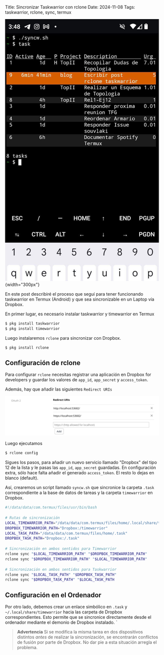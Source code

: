 Title: Sincronizar Taskwarrior con rclone
Date: 2024-11-08
Tags: taskwarrior, rclone, sync, termux

![Termux Taskwarrior](/images/termux.jpg){width="300px"}

En este post describiré el proceso que seguí para tener funcionando taskwarrior
en Termux (Android) y que sea sincronizable en un Laptop vía Dropbox.

En primer lugar, es necesario instalar taskwarrior y timewarrior en Termux

```bash
$ pkg install taskwarrior
$ pkg install timewarrior
```

Luego instalaremos `rclone` para sincronizar con Dropbox.

```bash
$ pkg install rclone
```

## Configuración de rclone

Para configurar `rclone` necesitas registrar una aplicación en Dropbox for developers y 
guardar los valores de `app_id`, `app_secret` y `access_token`. 

Además, hay que añadir las siguientes `Redirect URIs`

![Dropbox App](/images/dropbox_app.png)

Luego ejecutamos

```bash
$ rclone config
```

Sigues los pasos, para añadir un nuevo servicio llamado "Dropbox" del tipo 12 de la lista y
le pasas las `app_id`, `app_secret` guardadas. En configuración extra, sólo hace falta añadir 
el generado `access_token`. El resto lo dejas en blanco (default).


Así, crearemos un script llamado `syncw.sh` que sincronice la carpeta `.task` correspondiente a la base de datos de tareas y la carpeta `timewarrior` en Dropbox.

```bash
#!/data/data/com.termux/files/usr/bin/bash

# Rutas de sincronización
LOCAL_TIMEWARRIOR_PATH="/data/data/com.termux/files/home/.local/share/timewarrior"
DROPBOX_TIMEWARRIOR_PATH="Dropbox:/timewarrior"
LOCAL_TASK_PATH="/data/data/com.termux/files/home/.task"
DROPBOX_TASK_PATH="Dropbox:/.task"

# Sincronización en ambos sentidos para Timewarrior
rclone sync "$LOCAL_TIMEWARRIOR_PATH" "$DROPBOX_TIMEWARRIOR_PATH"
rclone sync "$DROPBOX_TIMEWARRIOR_PATH" "$LOCAL_TIMEWARRIOR_PATH"

# Sincronización en ambos sentidos para Taskwarrior
rclone sync "$LOCAL_TASK_PATH" "$DROPBOX_TASK_PATH"
rclone sync "$DROPBOX_TASK_PATH" "$LOCAL_TASK_PATH
```

## Configuración en el Ordenador

Por otro lado, debemos crear un enlace simbólico en `.task` y
`~/.local/share/timewarrior` hacia las carpeta de Dropbox correspondientes.
Esto permite que se sincronice directamente desde el ordenador mediante el
demonio de Dropbox instalado.  `

> **Advertencia**
    Si se modifica la misma tarea en dos dispositivos distintos *antes* de realizar
    la sincronización, se encontrarán conflictos de fusión por parte de Dropbox.
    No dar pie a esta situación arregla el problema.